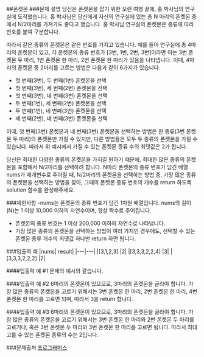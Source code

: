 ##폰켓몬
###문제 설명
당신은 폰켓몬을 잡기 위한 오랜 여행 끝에, 홍 박사님의 연구실에 도착했습니다. 홍 박사님은 당신에게 자신의 연구실에 있는 총 N 마리의 폰켓몬 중에서 N/2마리를 가져가도 좋다고 했습니다.
홍 박사님 연구실의 폰켓몬은 종류에 따라 번호를 붙여 구분합니다. 

따라서 같은 종류의 폰켓몬은 같은 번호를 가지고 있습니다. 예를 들어 연구실에 총 4마리의 폰켓몬이 있고, 각 폰켓몬의 종류 번호가 [3번, 1번, 2번, 3번]이라면 이는 3번 폰켓몬 두 마리, 1번 폰켓몬 한 마리, 2번 폰켓몬 한 마리가 있음을 나타냅니다. 이때, 4마리의 폰켓몬 중 2마리를 고르는 방법은 다음과 같이 6가지가 있습니다.

- 첫 번째(3번), 두 번째(1번) 폰켓몬을 선택
- 첫 번째(3번), 세 번째(2번) 폰켓몬을 선택
- 첫 번째(3번), 네 번째(3번) 폰켓몬을 선택
- 두 번째(1번), 세 번째(2번) 폰켓몬을 선택
- 두 번째(1번), 네 번째(3번) 폰켓몬을 선택
- 세 번째(2번), 네 번째(3번) 폰켓몬을 선택


이때, 첫 번째(3번) 폰켓몬과 네 번째(3번) 폰켓몬을 선택하는 방법은 한 종류(3번 폰켓몬 두 마리)의 폰켓몬만 가질 수 있지만, 다른 방법들은 모두 두 종류의 폰켓몬을 가질 수 있습니다. 따라서 위 예시에서 가질 수 있는 폰켓몬 종류 수의 최댓값은 2가 됩니다.

당신은 최대한 다양한 종류의 폰켓몬을 가지길 원하기 때문에, 최대한 많은 종류의 폰켓몬을 포함해서 N/2마리를 선택하려 합니다. N마리 폰켓몬의 종류 번호가 담긴 배열 nums가 매개변수로 주어질 때, N/2마리의 폰켓몬을 선택하는 방법 중, 가장 많은 종류의 폰켓몬을 선택하는 방법을 찾아, 그때의 폰켓몬 종류 번호의 개수를 return 하도록 solution 함수를 완성해주세요.

###제한사항
-nums는 폰켓몬의 종류 번호가 담긴 1차원 배열입니다.
nums의 길이(N)는 1 이상 10,000 이하의 자연수이며, 항상 짝수로 주어집니다.
- 폰켓몬의 종류 번호는 1 이상 200,000 이하의 자연수로 나타냅니다.
- 가장 많은 종류의 폰켓몬을 선택하는 방법이 여러 가지인 경우에도, 선택할 수 있는 폰켓몬 종류 개수의 최댓값 하나만 return 하면 됩니다.

###입출력 예
|nums|	result|
|---|---|
|[3,1,2,3]	|2|
|[3,3,3,2,2,4]	|3|
|[3,3,3,2,2,2]	|2|

####입출력 예 #1
문제의 예시와 같습니다.

####입출력 예 #2
6마리의 폰켓몬이 있으므로, 3마리의 폰켓몬을 골라야 합니다.
가장 많은 종류의 폰켓몬을 고르기 위해서는 3번 폰켓몬 한 마리, 2번 폰켓몬 한 마리, 4번 폰켓몬 한 마리를 고르면 되며, 따라서 3을 return 합니다.

####입출력 예 #3
6마리의 폰켓몬이 있으므로, 3마리의 폰켓몬을 골라야 합니다.
가장 많은 종류의 폰켓몬을 고르기 위해서는 3번 폰켓몬 한 마리와 2번 폰켓몬 두 마리를 고르거나, 혹은 3번 폰켓몬 두 마리와 3번 폰켓몬 한 마리를 고르면 됩니다. 따라서 최대 고를 수 있는 폰켓몬 종류의 수는 2입니다.

###문제출처
[프로그래머스](https://programmers.co.kr/learn/courses/30/lessons/1845)
